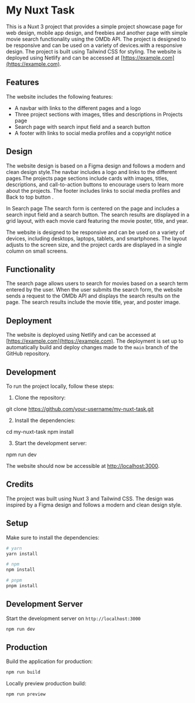 # My Nuxt Task

This is a Nuxt 3 project that provides a simple project showcase page for web design, mobile app design, and freebies  and another page with simple movie search functionality using the OMDb API. The project is designed to be responsive and can be used on a variety of devices.with a responsive design. The project is built using Tailwind CSS for styling. The website is deployed using Netlify and can be accessed at [https://example.com](https://example.com).

## Features

The website includes the following features:

- A navbar with links to the different pages and a logo
- Three project sections with images, titles and descriptions in Projects page 
- Search page with search input field and a search button
- A footer with links to social media profiles and a copyright notice

## Design

The website design is based on a Figma design and follows a modern and clean design style.The navbar includes a logo and links to the different pages.The projects page sections include cards with images, titles, descriptions, and call-to-action buttons to encourage users to learn more about the projects. The footer includes links to social media profiles and Back to top button .

In Search page The search form is centered on the page and includes a search input field and a search button. The search results are displayed in a grid layout, with each movie card featuring the movie poster, title, and year.

The website is designed to be responsive and can be used on a variety of devices, including desktops, laptops, tablets, and smartphones. The layout adjusts to the screen size, and the project cards are displayed in a single column on small screens.

## Functionality
The search page  allows users to search for movies based on a search term entered by the user. When the user submits the search form, the website sends a request to the OMDb API and displays the search results on the page. The search results include the movie title, year, and poster image.

## Deployment

The website is deployed using Netlify and can be accessed at [https://example.com](https://example.com). The deployment is set up to automatically build and deploy changes made to the `main` branch of the GitHub repository.

## Development

To run the project locally, follow these steps:

1. Clone the repository:

git clone https://github.com/your-username/my-nuxt-task.git


2. Install the dependencies:

cd my-nuxt-task
npm install


3. Start the development server:

npm run dev


The website should now be accessible at [http://localhost:3000](http://localhost:3000).

## Credits

The project was built using Nuxt 3 and Tailwind CSS. The design was inspired by a Figma design and follows a modern and clean design style.
## Setup

Make sure to install the dependencies:

```bash
# yarn
yarn install

# npm
npm install

# pnpm
pnpm install
```

## Development Server

Start the development server on `http://localhost:3000`

```bash
npm run dev
```

## Production

Build the application for production:

```bash
npm run build
```

Locally preview production build:

```bash
npm run preview
```
